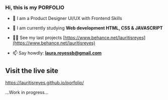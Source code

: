 
### Hi, this is my PORFOLIO

- 🔭 I am a Product Designer UI/UX with Frontend Skills

- 🌱 I am currently studying **Web development HTML, CSS & JAVASCRIPT**

- 👨‍💻 See my last projects [https://www.behance.net/lauritisreyes](https://www.behance.net/lauritisreyes)

- 📫 Say howdly: **laura.reyessb@gmail.com**


 ##  Visit the live site
  https://lauritisreyes.github.io/porfolio/
 
  ...Work in progress...
 


